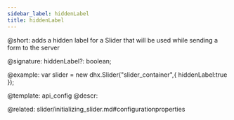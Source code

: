 ```yaml
---
sidebar_label: hiddenLabel
title: hiddenLabel
---          
```


@short: adds a hidden label for a Slider that will be used while sending a form to the server

@signature:  hiddenLabel?: boolean;

@example: 
var slider = new dhx.Slider("slider_container",{
    hiddenLabel:true
});


@template:	api_config
@descr: 


@related: slider/initializing_slider.md#configurationproperties
